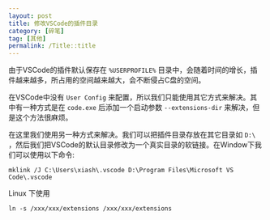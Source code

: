 ```yaml
---
layout: post
title: 修改VSCode的插件目录
category: [碎笔]
tag: [其他]
permalink: /Title::title
---
```

由于VSCode的插件默认保存在 `%USERPROFILE%` 目录中，会随着时间的增长，插件越来越多，所占用的空间越来越大，会不断侵占C盘的空间。

在VSCode中没有 `User Config` 来配置，所以我们只能使用其它方式来解决。其中有一种方式是在 `code.exe` 后添加一个启动参数 `--extensions-dir` 来解决，但是这个方法很麻烦。

在这里我们使用另一种方式来解决。我们可以把插件目录存放在其它目录如 `D:\` ，然后我们把VSCode的默认目录修改为一个真实目录的软链接。在Window下我们可以使用以下命令:

``` shell
mklink /J C:\Users\xiash\.vscode D:\Program Files\Microsoft VS Code\.vscode
```

Linux 下使用

```
ln -s /xxx/xxx/extensions /xxx/xxx/extensions
```

